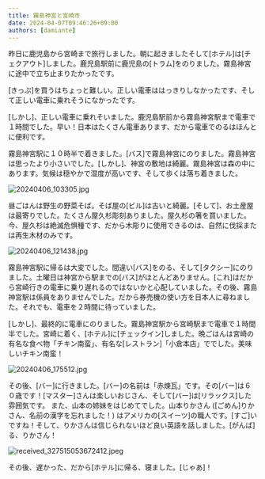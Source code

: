 ```yaml
---
title: 霧島神宮と宮崎市
date: 2024-04-07T09:46:26+09:00
authors: [damiante]
---
```

昨日に鹿児島から宮崎まで旅行しました。朝に起きましたそして[ホテル]は[チェクアウト]しました。鹿児島駅前に鹿児島の[トラム]をのりました。霧島神宮に途中で立ち止まりたかったです。

[きっぷ]を買うはちょっと難しい。正しい電車ははっきりしなかったです、そして正しい電車に乗れそうになかったです。

[しかし]、正しい電車に乗れそいました。鹿児島駅前から霧島神宮駅まで電車で１時間でした。早い！日本はたくさん電車あります、だから電車でのるはほんとに便利です。

霧島神宮駅に１０時半で着きました。[バス]で霧島神宮にのりました。霧島神宮は思ったより小さいでした。[しかし]、神宮の敷地は綺麗。霧島神宮は森の中にあります。気候は穏やかで湿度が高いです、そして歩くは落ち着きました。

![20240406_103305.jpg](https://github.com/devhou-se/www-jp/assets/12438044/a5683b88-caa5-4758-ba4d-12773b26cb5a)

昼ごはんは野生の野菜そば。そば屋の[ビル]は古いと綺麗。[そして]、お土産屋は最寄りでした。たくさん屋久杉彫刻ありました。屋久杉の箸を買いました。今、屋久杉は絶滅危惧種です、だから木彫りに使用できるのは、自然に伐採または再生木材のみです。

![20240406_121438.jpg](https://github.com/devhou-se/www-jp/assets/12438044/2df0efe5-8b0b-4dc7-b432-d97502fc49bd)

霧島神宮駅に帰るは大変でした。間違い[バス]をのる、そして[タクシー]にのりました。土曜日は神宮から駅までの[バス]がほとんどありません。[これ]はだから宮崎行きの電車に乗り遅れるのではないかと心配していました。その後、霧島神宮駅は係員をありませんでした。だから券売機の使い方を日本人に尋ねました。それでも、電車を２時間に待っていました。

[しかし]、最終的に電車にのりました。霧島神宮駅から宮崎駅まで電車で１時間半でした。宮崎に着く、[ホテル]に[チェックイン]しました。晩ごはんは宮崎の有名な食べ物「チキン南蛮」、有名な[レストラン]「小倉本店」ででした。美味しいチキン南蛮！

![20240406_175512.jpg](https://github.com/devhou-se/www-jp/assets/12438044/5341b83b-cb63-4bfc-9e4b-eb1ffcc19bd6)

その後、[バー]に行きました。[バー]の名前は「赤煉瓦」です。その[バー]は６０歳です！[マスター]さんは楽しいおじさん、そして[バー]は[リラックス]した雰囲気です。 また、山本の姉妹をはじめてでした。山本りかさん ([ごめん]りかさん、名前の漢字を忘れました！) はアメリカの[スイーツ]の職人です。[すご]いですね！そして、りかさんは信じられないほど良い英語を話しました。[がんば]る、りかさん！

![received_327515053672412.jpeg](https://github.com/devhou-se/www-jp/assets/12438044/9a4a1dbc-046e-4e42-b1d9-8c1f8558323c)

その後、遅かった、だから[ホテル]に帰る、寝ました。[じゃあ]！